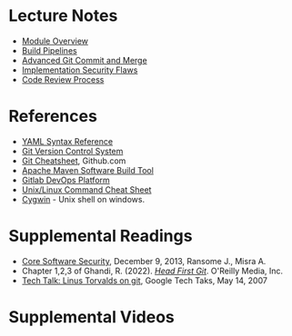 # Lecture Notes
- [Module Overview]()
- [Build Pipelines]()
- [Advanced Git Commit and Merge]()
- [Implementation Security Flaws]()
- [Code Review Process]()

# References
- [YAML Syntax Reference](https://docs.ansible.com/ansible/latest/reference_appendices/YAMLSyntax.html)
- [Git Version Control System](https://git-scm.com/)
- [Git Cheatsheet](https://education.github.com/git-cheat-sheet-education.pdf), Github.com
- [Apache Maven Software Build Tool](https://maven.apache.org/)
- [Gitlab DevOps Platform](https://docs.gitlab.com/ee/#the-entire-devops-lifecycle)
- [Unix/Linux Command Cheat Sheet](https://fosswire.com/post/2007/08/unixlinux-command-cheat-sheet/)
- [Cygwin](https://www.cygwin.com/) - Unix shell on windows.

# Supplemental Readings
- [Core Software Security](https://www.amazon.com/Core-Software-Security-Source-ebook-dp-B00HSSC0LY/dp/B00HSSC0LY), December 9, 2013, Ransome J., Misra A.
- Chapter 1,2,3 of Ghandi, R. (2022). [*Head First Git*](https://learning.oreilly.com/library/view/head-first-git/9781492092506/). O'Reilly Media, Inc.
- [Tech Talk: Linus Torvalds on git](https://www.youtube.com/watch?v=4XpnKHJAok8), Google Tech Taks, May 14, 2007

# Supplemental Videos


